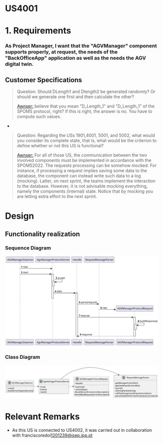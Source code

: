 US4001
=======================================

# 1. Requirements

###  As Project Manager, I want that the "AGVManager" component supports properly, at request, the needs of the "BackOfficeApp" application as well as the needs the AGV digital twin.

## Customer Specifications

> Question: Should DLength1 and Dlength2 be generated randomly? Or should we generate one first and then calculate the other?
>
> [Awnser:](https://moodle.isep.ipp.pt/mod/forum/discuss.php?d=16713#p21443) believe that you mean "D_Length_1" and "D_Length_1" of the SPOMS protocol, right? If this is right, the answer is no. You have to compute such values.
-
> Question: Regarding the USs 1901,4001, 5001, and 5002, what would you consider its complete state, that is, what would be the criterion to define whether or not this US is functional?
>
> [Awnser:](https://moodle.isep.ipp.pt/mod/forum/discuss.php?d=16437#p21096) For all of those US, the communication between the two involved components must be implemented in accordance with the SPOMS2022. The requests processing can be somehow mocked. For instance, if processing a request implies saving some data to the database, the component can instead write such data to a log (mocking). Latter, on next sprint, the teams implement the interaction to the database.
However, it is not advisable mocking everything, namely the components (internal) state. Notice that by mocking you are letting extra effort to the next sprint.


# Design

## Functionality realization
### Sequence Diagram
![US4001_SD](US4001_SD.svg)

### Class Diagram
![US4001_CD](US4001_CD.svg)

# Relevant Remarks
* As this US is connected to US4002, it was carried out in collaboration with franciscoredol<1201239@isep.ipp.pt>
	 



